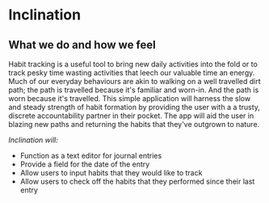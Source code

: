 # Inclination

## What we do and how we feel

Habit tracking is a useful tool to bring new daily activities into the fold or to track pesky time wasting activities 
that leech our valuable time an energy. Much of our everyday behaviours are akin to walking on a well travelled dirt 
path; the path is travelled because it's  familiar and worn-in. And the path is worn because it's travelled. This simple 
application will harness the slow and steady strength of habit formation by providing the user with a a trusty,
 discrete accountability partner in their pocket. The app will aid the user in blazing new paths and returning the
 habits that they've outgrown to nature.

*Inclination will:* 
- Function as a text editor for journal entries
- Provide a field for the date of the entry
- Allow users to input habits that they would like to track
- Allow users to check off the habits that they performed since their last 
entry 